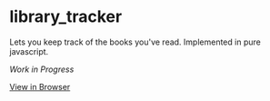 # library_tracker

Lets you keep track of the books you've read. Implemented in pure javascript.

*Work in Progress*

[View in Browser](https://shivamsaigupta.github.io/library_tracker/)

